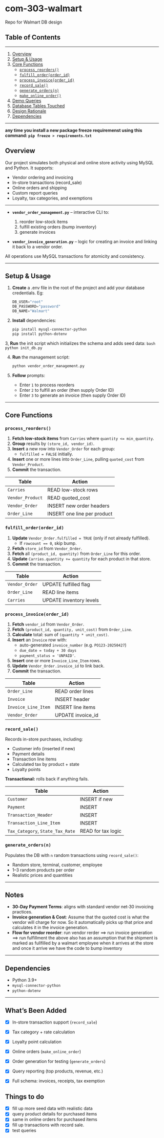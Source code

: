 # com-303-walmart
Repo for Walmart DB design

## Table of Contents
---
1. [Overview](#overview)
2. [Setup & Usage](#setup--usage)
3. [Core Functions](#core-functions)
   - [`process_reorders()`](#process_reorders)
   - [`fulfill_order(order_id)`](#fulfill_orderorder_id)
   - [`process_invoice(order_id)`](#process_invoiceorder_id)
   - [`record_sale()`](#record_sale)
   - [`generate_orders(n)`](#generate_ordersn)
   - [`make_online_order()`](#make_online_order)
4. [Demo Queries](#demo-queries)
5. [Database Tables Touched](#database-tables-touched)
6. [Design Rationale](#design-rationale)
7. [Dependencies](#dependencies)

---
**any time you install a new package freeze requiremenst using this command: `pip freeze > requirements.txt`**

## Overview

Our project simulates both physical and online store activity using MySQL and Python. It supports:

- Vendor ordering and invoicing
- In-store transactions (record_sale)
- Online orders and shipping
- Custom report queries
- Loyalty, tax categories, and exemptions

---

- **`vendor_order_management.py`** – interactive CLI to:
  1. reorder low-stock items
  2. fulfill existing orders (bump inventory)
  3. generate invoices

- **`vendor_invoice_generation.py`** – logic for creating an invoice and linking it back to a vendor order.

All operations use MySQL transactions for atomicity and consistency.

---

## Setup & Usage

1. **Create** a .env file in the root of the project and add your database credentials. Eg:
    ```python
    DB_USER="root"
    DB_PASSWORD="password"
    DB_NAME="Walmart"
    ```
    
2. **Install** dependencies:
   ```bash
   pip install mysql-connector-python
   pip install python-dotenv
   ```

3, **Run** the init script which initializes the schema and adds seed data:
    ```bash
    python init_db.py
    ```

4. **Run** the management script:
   ```bash
   python vendor_order_management.py
   ```

5. **Follow** prompts:
   - Enter `1` to process reorders
   - Enter `2` to fulfill an order (then supply Order ID)
   - Enter `3` to generate an invoice (then supply Order ID)

---

## Core Functions

### `process_reorders()`

1. **Fetch low‐stock items** from `Carries` where `quantity <= min_quantity`.
2. **Group** results by `(store_id, vendor_id)`.
3. **Insert** a new row into `Vendor_Order` for each group:
   - `fulfilled = FALSE` initially.
4. **Insert** one or more lines into `Order_Line`, pulling `quoted_cost` from `Vendor_Product`.
5. **Commit** the transaction.

| Table | Action |
|-------|--------|
| `Carries` | READ low-stock rows |
| `Vendor_Product` | READ quoted_cost |
| `Vendor_Order` | INSERT new order headers |
| `Order_Line` | INSERT one line per product |

### `fulfill_order(order_id)`

1. **Update** `Vendor_Order.fulfilled = TRUE` (only if not already fulfilled).
   - If `rowcount == 0`, skip bump.
2. **Fetch** `store_id` from `Vendor_Order`.
3. **Fetch** all `(product_id, quantity)` from `Order_Line` for this order.
4. **Update** `Carries.quantity += quantity` for each product in that store.
5. **Commit** the transaction.

| Table | Action |
|-------|--------|
| `Vendor_Order` | UPDATE fulfilled flag |
| `Order_Line` | READ line items |
| `Carries` | UPDATE inventory levels |

### `process_invoice(order_id)`

1. **Fetch** `vendor_id` from `Vendor_Order`.
2. **Fetch** `(product_id, quantity, unit_cost)` from `Order_Line`.
3. **Calculate** total: sum of `(quantity * unit_cost)`.
4. **Insert** an `Invoice` row with:
   - auto-generated `invoice_number` (e.g. `PO123-20250427`)
   - `due_date = today + 30 days`
   - `payment_status = 'UNPAID'`.
5. **Insert** one or more `Invoice_Line_Item` rows.
6. **Update** `Vendor_Order.invoice_id` to link back.
7. **Commit** the transaction.

| Table | Action |
|-------|--------|
| `Order_Line` | READ order lines |
| `Invoice` | INSERT header |
| `Invoice_Line_Item` | INSERT line items |
| `Vendor_Order` | UPDATE invoice_id |

### `record_sale()`
Records in-store purchases, including:
- Customer info (inserted if new)
- Payment details
- Transaction line items
- Calculated tax by product + state
- Loyalty points

**Transactional:** rolls back if anything fails.

| Table                 | Action                  |
|----------------------|-------------------------|
| `Customer`           | INSERT if new           |
| `Payment`            | INSERT                  |
| `Transaction_Header` | INSERT                  |
| `Transaction_Line_Item` | INSERT              |
| `Tax_Category`, `State_Tax_Rate` | READ for tax logic |


### `generate_orders(n)`
Populates the DB with `n` random transactions using `record_sale()`:
- Random store, terminal, customer, employee
- 1–3 random products per order
- Realistic prices and quantities


---

## Notes 
- **30‑Day Payment Terms**: aligns with standard vendor net‑30 invoicing practices.
- **Invoice generation & Cost**: Assume that the quoted cost is what the  vendor will charge for now. So it automatically picks up that price and calculates it in the invoice generation.
- **Flow for vendor reorder**: run vendor rerder ==> run invoice generation ==> run fulfillment
the above also has an assumption that the shipment is marked as fullfilled by a walmart employee when it arrives at the store and once it arrive we have the code to bump inventory

---

## Dependencies

- Python 3.9+
- `mysql-connector-python`
- `python-dotenv`

---


## What’s Been Added

- [x] In-store transaction support (`record_sale`)
- [x] Tax category + rate calculation
- [x] Loyalty point calculation
- [x] Online orders (`make_online_order`)
- [x] Order generation for testing (`generate_orders`)
- [x] Query reporting (top products, revenue, etc.)
- [x] Full schema: invoices, receipts, tax exemption



## Things to do
- [x] fill up more seed data with realistic data
- [x] query product details for purchased items
- [x] same in online orders for purchased items
- [x] fill up transactions with record sale.
- [x] test queries
